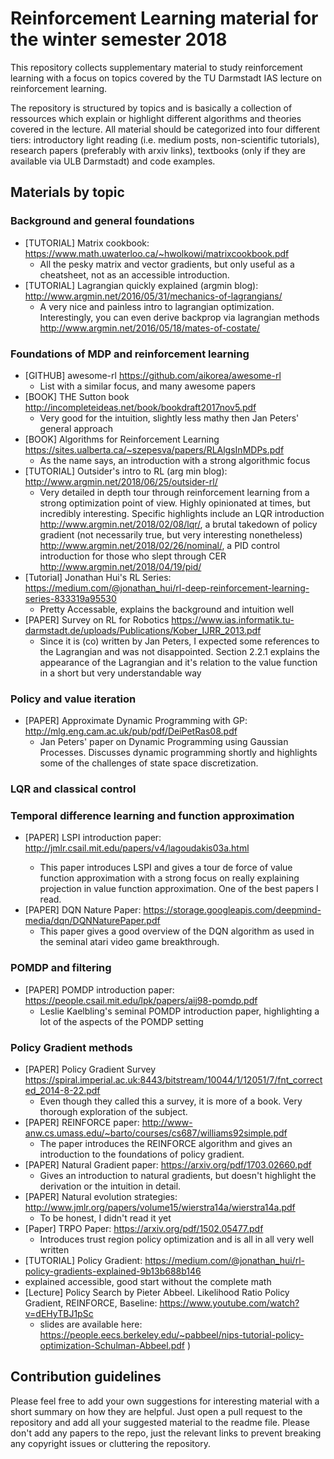 # Reinforcement Learning material for the winter semester 2018
This repository collects supplementary material to study reinforcement learning with a focus on topics covered by the TU Darmstadt IAS lecture on reinforcement learning.

The repository is structured by topics and is basically a collection of ressources which explain or highlight different algorithms and theories covered in the lecture. All material should be categorized into four different tiers: introductory light reading (i.e. medium posts, non-scientific tutorials), research papers (preferably with arxiv links), textbooks (only if they are available via ULB Darmstadt) and code examples.

## Materials by topic

### Background and general foundations

- [TUTORIAL] Matrix cookbook: https://www.math.uwaterloo.ca/~hwolkowi/matrixcookbook.pdf
  - All the pesky matrix and vector gradients, but only useful as a cheatsheet, not as an accessible introduction.
- [TUTORIAL] Lagrangian quickly explained (argmin blog): http://www.argmin.net/2016/05/31/mechanics-of-lagrangians/
  - A very nice and painless intro to lagrangian optimization. Interestingly, you can even derive backprop via lagrangian methods http://www.argmin.net/2016/05/18/mates-of-costate/

### Foundations of MDP and reinforcement learning

- [GITHUB] awesome-rl https://github.com/aikorea/awesome-rl
  - List with a similar focus, and many awesome papers
- [BOOK] THE Sutton book http://incompleteideas.net/book/bookdraft2017nov5.pdf
  - Very good for the intuition, slightly less mathy then Jan Peters' general approach
- [BOOK] Algorithms for Reinforcement Learning https://sites.ualberta.ca/~szepesva/papers/RLAlgsInMDPs.pdf
  - As the name says, an introduction with a strong algorithmic focus
- [TUTORIAL] Outsider's intro to RL (arg min blog): http://www.argmin.net/2018/06/25/outsider-rl/
  - Very detailed in depth tour through reinforcement learning from a strong optimization point of view. Highly opinionated at times, but incredibly interesting. Specific highlights include
   an LQR introduction http://www.argmin.net/2018/02/08/lqr/, a brutal takedown of policy gradient (not necessarily true, but very interesting nonetheless) 
   http://www.argmin.net/2018/02/26/nominal/, a PID control introduction for those who slept through CER http://www.argmin.net/2018/04/19/pid/
- [Tutorial] Jonathan Hui's RL Series: https://medium.com/@jonathan_hui/rl-deep-reinforcement-learning-series-833319a95530
  - Pretty Accessable, explains the background and intuition well
- [PAPER] Survey on RL for Robotics https://www.ias.informatik.tu-darmstadt.de/uploads/Publications/Kober_IJRR_2013.pdf
  - Since it is (co) written by Jan Peters, I expected some references to the Lagrangian and was not disappointed. Section 
   2.2.1 explains the appearance of the Lagrangian and it's relation to the value function in a short but very understandable 
   way

### Policy and value iteration

- [PAPER] Approximate Dynamic Programming with GP: http://mlg.eng.cam.ac.uk/pub/pdf/DeiPetRas08.pdf
  - Jan Peters' paper on Dynamic Programming using Gaussian Processes. Discusses dynamic programming shortly and highlights some of the challenges of state space discretization.

### LQR and classical control


### Temporal difference learning and function approximation

- [PAPER] LSPI introduction paper: http://jmlr.csail.mit.edu/papers/v4/lagoudakis03a.html<Paste>
  - This paper introduces LSPI and gives a tour de force of value function approximation with a strong focus on 
   really explaining projection in value function approximation. One of the best papers I read.
- [PAPER] DQN Nature Paper: https://storage.googleapis.com/deepmind-media/dqn/DQNNaturePaper.pdf
  - This paper gives a good overview of the DQN algorithm as used in the seminal atari video game breakthrough.

### POMDP and filtering

- [PAPER] POMDP introduction paper: https://people.csail.mit.edu/lpk/papers/aij98-pomdp.pdf
  - Leslie Kaelbling's seminal POMDP introduction paper, highlighting a lot of the aspects of the POMDP setting

### Policy Gradient methods

- [PAPER] Policy Gradient Survey https://spiral.imperial.ac.uk:8443/bitstream/10044/1/12051/7/fnt_corrected_2014-8-22.pdf
  - Even though they called this a survey, it is more of a book. Very thorough exploration of the subject.
- [PAPER] REINFORCE paper: http://www-anw.cs.umass.edu/~barto/courses/cs687/williams92simple.pdf
  - The paper introduces the REINFORCE algorithm and gives an introduction to the foundations of policy gradient.
- [PAPER] Natural Gradient paper: https://arxiv.org/pdf/1703.02660.pdf
  - Gives an introduction to natural gradients, but doesn't highlight the derivation or the intuition in detail.
- [PAPER] Natural evolution strategies: http://www.jmlr.org/papers/volume15/wierstra14a/wierstra14a.pdf
  - To be honest, I didn't read it yet
- [Paper] TRPO Paper: https://arxiv.org/pdf/1502.05477.pdf
  - Introduces trust region policy optimization and is all in all very well written
-  [TUTORIAL] Policy Gradient: https://medium.com/@jonathan_hui/rl-policy-gradients-explained-9b13b688b146
  - explained accessible, good start without the complete math
- [Lecture] Policy Search by Pieter Abbeel. Likelihood Ratio Policy Gradient, REINFORCE, Baseline: https://www.youtube.com/watch?v=dEHyTBJ1pSc 
  - slides are available here: https://people.eecs.berkeley.edu/~pabbeel/nips-tutorial-policy-optimization-Schulman-Abbeel.pdf )

## Contribution guidelines

Please feel free to add your own suggestions for interesting material with a short summary on how they are helpful. Just open a pull request to the repository and add all your suggested material to the readme file. Please don't add any papers to the repo, just the relevant links to prevent breaking any copyright issues or cluttering the repository.
